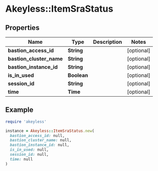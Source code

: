 # Akeyless::ItemSraStatus

## Properties

| Name | Type | Description | Notes |
| ---- | ---- | ----------- | ----- |
| **bastion_access_id** | **String** |  | [optional] |
| **bastion_cluster_name** | **String** |  | [optional] |
| **bastion_instance_id** | **String** |  | [optional] |
| **is_in_used** | **Boolean** |  | [optional] |
| **session_id** | **String** |  | [optional] |
| **time** | **Time** |  | [optional] |

## Example

```ruby
require 'akeyless'

instance = Akeyless::ItemSraStatus.new(
  bastion_access_id: null,
  bastion_cluster_name: null,
  bastion_instance_id: null,
  is_in_used: null,
  session_id: null,
  time: null
)
```

